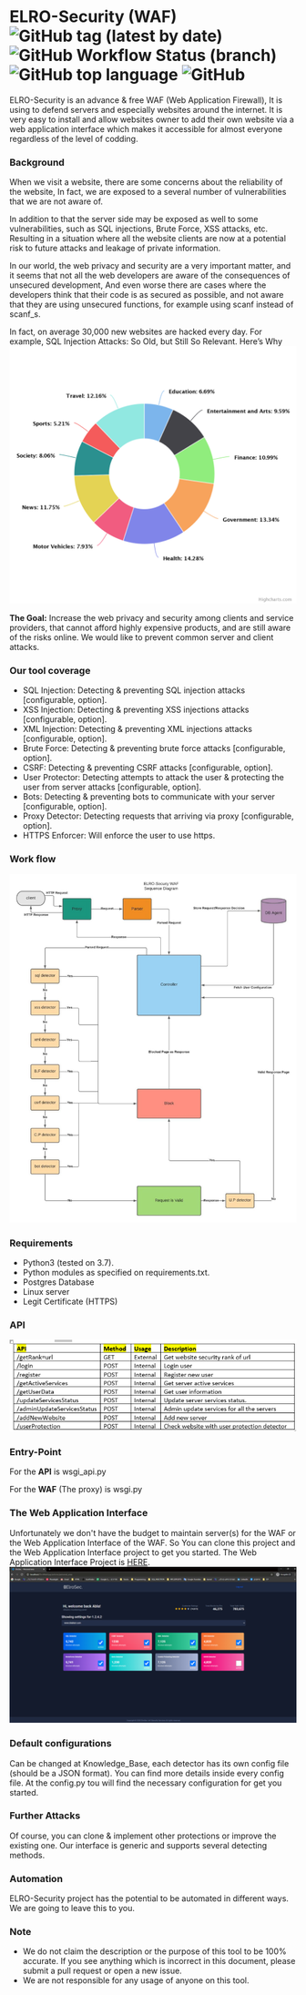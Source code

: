 # ELRO-Security (WAF) ![GitHub tag (latest by date)](https://img.shields.io/github/v/tag/eliranmaman/WP-exploiter) ![GitHub Workflow Status (branch)](https://img.shields.io/github/workflow/status/eliranmaman/WP-exploiter/Python%20application/master) ![GitHub top language](https://img.shields.io/github/languages/top/eliranmaman/WP-Exploiter) ![GitHub](https://img.shields.io/github/license/eliranmaman/WP-exploiter) 
ELRO-Security is an advance & free WAF (Web Application Firewall), 
It is using to defend servers and especially websites around the internet. 
It is very easy to install and allow websites owner to add their own website 
via a web application interface which makes it accessible for almost everyone regardless of the level of codding.


### Background
When we visit a website, there are some concerns about the reliability of the website,
In fact, we are exposed to a several number of vulnerabilities that we are not aware of.

In addition to that the server side may be exposed as well to some vulnerabilities, 
such as SQL injections, Brute Force, XSS attacks, etc.
Resulting in a situation where all the website clients are now at a potential risk to future attacks and leakage of private information.

In our world, the web privacy and security are a very important matter, and it seems that not all the web developers are aware of the consequences of unsecured development,
And even worse there are cases where the developers think that their code is as secured as possible, and not aware that they are using unsecured functions, for example using scanf instead of scanf_s.

In fact, on average 30,000 new websites are hacked every day. For example, SQL Injection Attacks: So Old, but Still So Relevant. Here’s Why
![Drag Racing](docs/Background.png)

**The Goal:** Increase the web privacy and security among clients and service providers, that cannot afford highly expensive products, and are still aware of the risks online. We would like to prevent common server and client attacks.


### Our tool coverage 
* SQL Injection: Detecting & preventing SQL injection attacks [configurable, option].
* XSS Injection: Detecting & preventing XSS injections attacks [configurable, option].
* XML Injection: Detecting & preventing XML injections attacks [configurable, option].
* Brute Force: Detecting & preventing brute force attacks [configurable, option].
* CSRF: Detecting & preventing CSRF attacks [configurable, option].
* User Protector:   Detecting attempts to attack the user & protecting the user from server attacks [configurable, option].
* Bots: Detecting & preventing bots to communicate with your server [configurable, option].
* Proxy Detector: Detecting requests that arriving via proxy [configurable, option].
* HTTPS Enforcer: Will enforce the user to use https.

### Work flow
![Drag Racing](docs/Work_flow.jpeg)

### Requirements
* Python3 (tested on 3.7).
* Python modules as specified on requirements.txt.
* Postgres Database
* Linux server
* Legit Certificate (HTTPS)

### API
![Drag Racing](docs/API.png)

### Entry-Point
For the **API** is wsgi_api.py

For the **WAF** (The proxy) is wsgi.py

### The Web Application Interface
Unfortunately we don't have the budget to maintain server(s) for the WAF or the Web Application Interface of the WAF.
So You can clone this project and the Web Application Interface project to get you started.
The Web Application Interface Project is [HERE](https://github.com/royiHamo/ElroWebApp).
![Drag Racing](docs/WebApplicationInterface.png)


### Default configurations
Can be changed at Knowledge_Base, each detector has its own config file (should be a JSON format). 
You can find more details inside every config file.
At the config.py tou will find the necessary configuration for get you started.

### Further Attacks
Of course, you can clone & implement other protections or improve the existing one. Our interface is generic and supports several detecting methods.

### Automation
ELRO-Security project has the potential to be automated in different ways. 
We are going to leave this to you. 

### Note
* We do not claim the description or the purpose of this tool to be 100% accurate. If you see anything which is incorrect in this document, please submit a pull request or open a new issue.
* We are not responsible for any usage of anyone on this tool.
